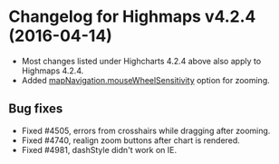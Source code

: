 # Changelog for Highmaps v4.2.4 (2016-04-14)
        
- Most changes listed under Highcharts 4.2.4 above also apply to Highmaps 4.2.4.
- Added [mapNavigation.mouseWheelSensitivity](http://api.highcharts.com/highmaps#mapNavigation.mouseWheelSensitivity) option for zooming.

## Bug fixes
- Fixed #4505, errors from crosshairs while dragging after zooming.
- Fixed #4740, realign zoom buttons after chart is rendered.
- Fixed #4981, dashStyle didn't work on IE.